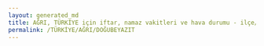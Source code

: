 ```yaml
---
layout: generated_md
title: AĞRI, TÜRKİYE için iftar, namaz vakitleri ve hava durumu - ilçe/eyalet seç
permalink: /TÜRKİYE/AĞRI/DOĞUBEYAZIT
---
```


<script type="text/javascript">
  var country = TÜRKİYE;
  var city = AĞRI;
  var state = DOĞUBEYAZIT;
  var lat = 72;
  var lon = 21;
</script>
